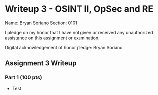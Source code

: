 Writeup 3 - OSINT II, OpSec and RE
======

Name: Bryan Soriano
Section: 0101

I pledge on my honor that I have not given or received any unauthorized assistance on this assignment or examination.

Digital acknowledgement of honor pledge: Bryan Soriano

## Assignment 3 Writeup

### Part 1 (100 pts)

* Test
